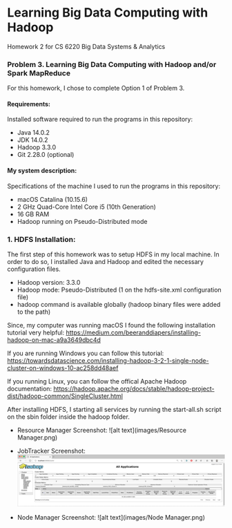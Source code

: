 # Learning Big Data Computing with Hadoop
Homework 2 for CS 6220 Big Data Systems &amp; Analytics


### Problem 3. Learning Big Data Computing with Hadoop and/or Spark MapReduce

For this homework, I chose to complete Option 1 of Problem 3.

#### Requirements:
Installed software required to run the programs in this repository:
- Java 14.0.2
- JDK 14.0.2
- Hadoop 3.3.0
- Git 2.28.0 (optional)

#### My system description:
Specifications of the machine I used to run the programs in this repository:
- macOS Catalina (10.15.6)
- 2 GHz Quad-Core Intel Core i5 (10th Generation)
- 16 GB RAM
- Hadoop running on Pseudo-Distributed mode

### 1. HDFS Installation:

The first step of this homework was to setup HDFS in my local machine. In order to do so, I installed Java and Hadoop and edited the necessary configuration files.

- Hadoop version: 3.3.0
- Hadoop mode: Pseudo-Distributed (<value>1</value> on the hdfs-site.xml configuration file)
- hadoop command is available globally (hadoop binary files were added to the path)

Since, my computer was running macOS I found the following installation tutorial very helpful: https://medium.com/beeranddiapers/installing-hadoop-on-mac-a9a3649dbc4d

If you are running Windows you can follow this tutorial: https://towardsdatascience.com/installing-hadoop-3-2-1-single-node-cluster-on-windows-10-ac258dd48aef

If you running Linux, you can follow the offical Apache Hadoop documentation: https://hadoop.apache.org/docs/stable/hadoop-project-dist/hadoop-common/SingleCluster.html

 After installing HDFS, I starting all services by running the start-all.sh script on the sbin folder inside the hadoop folder.

- Resource Manager Screenshot:
![alt text](images/Resource Manager.png)

- JobTracker Screenshot:
![alt text](images/JobTracker.png)

- Node Manager Screenshot:
![alt text](images/Node Manager.png)
